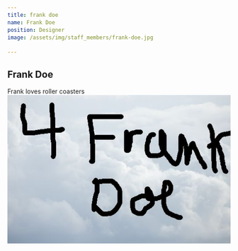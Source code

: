 ```yaml
---
title: frank doe
name: Frank Doe
position: Designer 
image: /assets/img/staff_members/frank-doe.jpg

---
```



## Frank Doe
Frank loves roller coasters
![My helpful screenshot](/assets/img/staff_members/frank-doe.jpg)
